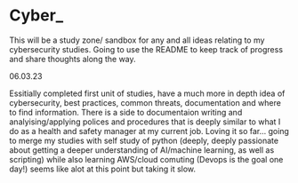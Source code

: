 # Cyber_


This will be a study zone/ sandbox for any and all ideas relating to my cybersecurity studies. Going to use the README to keep track of progress and share thoughts along the way. 

06.03.23 

Essitially completed first unit of studies, have a much more in depth idea of cybersecurity, best practices, common threats, documentation and where to find information. There is a side to documentaion writing and analyising/applying polices and procedures that is deeply similar to what I do as a health and safety manager at my current job. Loving it so far... going to merge my studies with self study of python (deeply, deeply passionate about getting a deeper understanding of AI/machine learning, as well as scripting) while also learning AWS/cloud comuting (Devops is the goal one day!) seems like alot at this point but taking it slow. 

